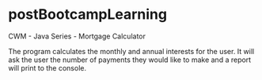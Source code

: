 # postBootcampLearning

CWM - Java Series - Mortgage Calculator

The program calculates the monthly and annual interests for the user. It will ask the user the number of payments they would like to make and a report will print to the console.
